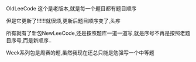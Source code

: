 OldLeeCode      这个是老版本,就是每一个题目都有题目顺序

但是它更新了!!!!!!就很烦,更新后题目顺序变了,头疼

所有就有了新包NewLeeCode,还是按照题库一道一道写,就是序号不再是按照老题目序号,而是新顺序..


Week系列包是周赛的题,虽然我现在还总只能是勉强写一个中等题